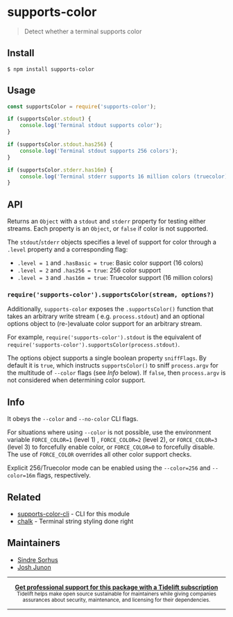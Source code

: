 # supports-color

> Detect whether a terminal supports color

## Install

```
$ npm install supports-color
```

## Usage

```js
const supportsColor = require('supports-color');

if (supportsColor.stdout) {
	console.log('Terminal stdout supports color');
}

if (supportsColor.stdout.has256) {
	console.log('Terminal stdout supports 256 colors');
}

if (supportsColor.stderr.has16m) {
	console.log('Terminal stderr supports 16 million colors (truecolor)');
}
```

## API

Returns an `Object` with a `stdout` and `stderr` property for testing either streams. Each property is an `Object`,
or `false` if color is not supported.

The `stdout`/`stderr` objects specifies a level of support for color through a `.level` property and a corresponding
flag:

- `.level = 1` and `.hasBasic = true`: Basic color support (16 colors)
- `.level = 2` and `.has256 = true`: 256 color support
- `.level = 3` and `.has16m = true`: Truecolor support (16 million colors)

### `require('supports-color').supportsColor(stream, options?)`

Additionally, `supports-color` exposes the `.supportsColor()` function that takes an arbitrary write stream (
e.g. `process.stdout`) and an optional options object to (re-)evaluate color support for an arbitrary stream.

For example, `require('supports-color').stdout` is the equivalent
of `require('supports-color').supportsColor(process.stdout)`.

The options object supports a single boolean property `sniffFlags`. By default it is `true`, which
instructs `supportsColor()` to sniff `process.argv` for the multitude of `--color` flags (see _Info_ below). If `false`,
then `process.argv` is not considered when determining color support.

## Info

It obeys the `--color` and `--no-color` CLI flags.

For situations where using `--color` is not possible, use the environment variable `FORCE_COLOR=1` (level 1)
, `FORCE_COLOR=2` (level 2), or `FORCE_COLOR=3` (level 3) to forcefully enable color, or `FORCE_COLOR=0` to forcefully
disable. The use of `FORCE_COLOR` overrides all other color support checks.

Explicit 256/Truecolor mode can be enabled using the `--color=256` and `--color=16m` flags, respectively.

## Related

- [supports-color-cli](https://github.com/chalk/supports-color-cli) - CLI for this module
- [chalk](https://github.com/chalk/chalk) - Terminal string styling done right

## Maintainers

- [Sindre Sorhus](https://github.com/sindresorhus)
- [Josh Junon](https://github.com/qix-)

---

<div align="center">
	<b>
		<a href="https://tidelift.com/subscription/pkg/npm-supports-color?utm_source=npm-supports-color&utm_medium=referral&utm_campaign=readme">Get professional support for this package with a Tidelift subscription</a>
	</b>
	<br>
	<sub>
		Tidelift helps make open source sustainable for maintainers while giving companies<br>assurances about security, maintenance, and licensing for their dependencies.
	</sub>
</div>

---

